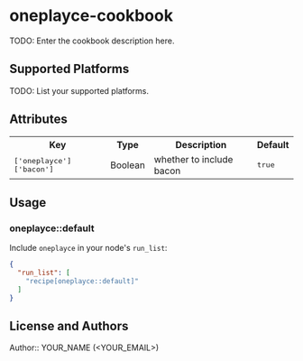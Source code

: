 # oneplayce-cookbook

TODO: Enter the cookbook description here.

## Supported Platforms

TODO: List your supported platforms.

## Attributes

<table>
  <tr>
    <th>Key</th>
    <th>Type</th>
    <th>Description</th>
    <th>Default</th>
  </tr>
  <tr>
    <td><tt>['oneplayce']['bacon']</tt></td>
    <td>Boolean</td>
    <td>whether to include bacon</td>
    <td><tt>true</tt></td>
  </tr>
</table>

## Usage

### oneplayce::default

Include `oneplayce` in your node's `run_list`:

```json
{
  "run_list": [
    "recipe[oneplayce::default]"
  ]
}
```

## License and Authors

Author:: YOUR_NAME (<YOUR_EMAIL>)
